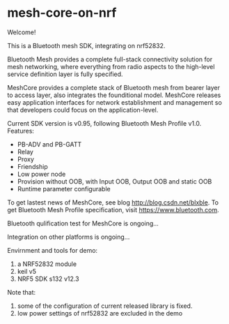 # mesh-core-on-nrf

Welcome!

This is a Bluetooth mesh SDK, integrating on nrf52832.

Bluetooth Mesh provides a complete full-stack connectivity solution for mesh networking, where everything from radio aspects to the high-level service definition layer is fully specified.

MeshCore provides a complete stack of Bluetooth mesh from bearer layer to access layer, also integrates the founditional model.
MeshCore releases easy application interfaces for network establishment and management so that developers could focus on the application-level.

Current SDK version is v0.95, following Bluetooth Mesh Profile v1.0.
Features:
*	PB-ADV and PB-GATT
*	Relay
*	Proxy
*	Friendship
*	Low power node
*	Provision without OOB, with Input OOB, Output OOB and static OOB
*	Runtime parameter configurable

To get lastest news of MeshCore, see blog http://blog.csdn.net/blxble.
To get Bluetooth Mesh Profile specification, visit https://www.bluetooth.com.

Bluetooth qulification test for MeshCore is ongoing...

Integration on other platforms is ongoing...


Envirnment and tools for demo:
1. a NRF52832 module
2. keil v5
3. NRF5 SDK s132 v12.3

Note that:
1. some of the configuration of current released library is fixed.
2. low power settings of nrf52832 are excluded in the demo
